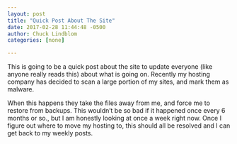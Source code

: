 ```yaml
---
layout: post
title: "Quick Post About The Site"
date: 2017-02-28 11:44:48 -0500
author: Chuck Lindblom
categories: [none]

---
```

This is going to be a quick post about the site to update everyone (like anyone really reads this) about what is going on. Recently my hosting company has decided to scan a large portion of my sites, and mark them as malware.
<!--more-->
When this happens they take the files away from me, and force me to restore from backups. This wouldn&#8217;t be so bad if it happened once every 6 months or so., but I am honestly looking at once a week right now. Once I figure out where to move my hosting to, this should all be resolved and I can get back to my weekly posts.
